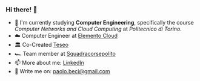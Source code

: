 ### Hi there! 👋

<!--
**Paolo-Beci/Paolo-Beci** is a ✨ _special_ ✨ repository because its `README.md` (this file) appears on your GitHub profile.

Here are some ideas to get you started:

- 🔭 I’m currently working on ...
- 🌱 I’m currently learning ...
- 👯 I’m looking to collaborate on ...
- 🤔 I’m looking for help with ...
- 💬 Ask me about ...
- 📫 How to reach me: ...
- 😄 Pronouns: ...
- ⚡ Fun fact: ...
-->

- 🌱 I'm currently studying **Computer Engineering**, specifically the course *Computer Networks and Cloud Computing* at *Politecnico di Torino*.
- ☁️ Computer Engineer at [Elemento Cloud](https://www.elemento.cloud)
- 🏛️ Co-Created [Teseo](https://www.teseo.app)
- 🏎️ Team member at [Squadracorsepolito](https://squadracorsepolito.com)
- 📫 More about me: [LinkedIn](http://linkedin.com/in/paolo-beci-919a28199)
- 💬 Write me on: [paolo.beci@gmail.com](paolo.beci@gmail.com)

<!--
<p align="center">
  <img align="center" src="https://github-readme-stats.vercel.app/api?username=Paolo-Beci&show_icons=true&theme=github_dark">
</p>
-->
